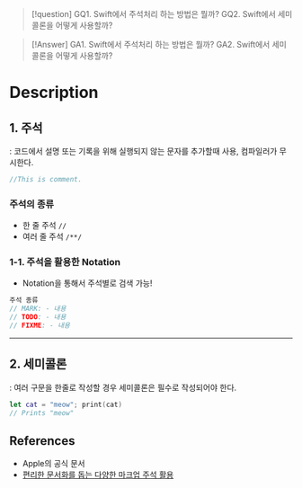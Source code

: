 >[!question]
>GQ1. Swift에서 주석처리 하는 방법은 뭘까?
>GQ2. Swift에서 세미콜론을 어떻게 사용할까?

>[!Answer]
>GA1. Swift에서 주석처리 하는 방법은 뭘까?
>GA2. Swift에서 세미콜론을 어떻게 사용할까?

# Description
## 1. 주석
: 코드에서 설명 또는 기록을 위해 실행되지 않는 문자를 추가할때 사용, 컴파일러가 무시한다.
```swift
//This is comment.
```
### 주석의 종류
- 한 줄 주석 `//`
- 여러 줄 주석  `/**/`
### 1-1. 주석을 활용한 Notation
- Notation을 통해서 주석별로 검색 가능!

```swift
주석 종류
// MARK: - 내용
// TODO: - 내용
// FIXME: - 내용
```

-----------
## 2. 세미콜론
: 여러 구문을 한줄로 작성할 경우 세미콜론은 필수로 작성되어야 한다.
```swift
let cat = "meow"; print(cat)
// Prints "meow"
```



## References
- Apple의 공식 문서
- [편리한 문서화를 돕는 다양한 마크업 주석 활용](https://velog.io/@jeongkite/Swift-%ED%8E%B8%EB%A6%AC%ED%95%9C-%EB%AC%B8%EC%84%9C%ED%99%94%EB%A5%BC-%EB%8F%95%EB%8A%94-%EB%8B%A4%EC%96%91%ED%95%9C-%EB%A7%88%ED%81%AC%EC%97%85-%EC%A3%BC%EC%84%9D-%ED%99%9C%EC%9A%A9)
